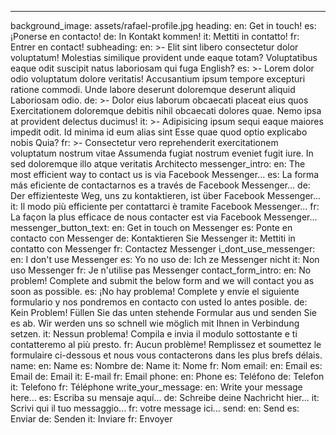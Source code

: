 ---
background_image: assets/rafael-profile.jpg
heading:
  en: Get in touch!
  es: ¡Ponerse en contacto!
  de: In Kontakt kommen!
  it: Mettiti in contatto!
  fr: Entrer en contact!
subheading:
  en: >-
    Elit sint libero consectetur dolor voluptatum! Molestias similique provident unde eaque totam? Voluptatibus eaque odit suscipit natus laboriosam qui fuga English?
  es: >-
    Lorem dolor odio voluptatum dolore veritatis! Accusantium ipsum tempore excepturi ratione commodi. Unde labore deserunt doloremque deserunt aliquid Laboriosam odio.
  de: >-
    Dolor eius laborum obcaecati placeat eius quos Exercitationem doloremque debitis nihil obcaecati dolores quae. Nemo ipsa at provident delectus ducimus!
  it: >-
    Adipisicing ipsum sequi eaque maiores impedit odit. Id minima id eum alias sint Esse quae quod optio explicabo nobis Quia?
  fr: >-
    Consectetur vero reprehenderit exercitationem voluptatum nostrum vitae Assumenda fugiat nostrum eveniet fugit iure. In sed doloremque illo atque veritatis Architecto
messenger_intro:
  en: The most efficient way to contact us is via Facebook Messenger...
  es: La forma más eficiente de contactarnos es a través de Facebook Messenger...
  de: Der effizienteste Weg, uns zu kontaktieren, ist über Facebook Messenger...
  it: Il modo più efficiente per contattarci è tramite Facebook Messenger...
  fr: La façon la plus efficace de nous contacter est via Facebook Messenger...
messenger_button_text:
  en: Get in touch on Messenger
  es: Ponte en contacto con Messenger
  de: Kontaktieren Sie Messenger
  it: Mettiti in contatto con Messenger
  fr: Contactez Messenger
i_dont_use_messenger:
  en: I don't use Messenger
  es: Yo no uso 
  de: Ich ze Messenger nicht
  it: Non uso Messenger
  fr: Je n'utilise pas Messenger
contact_form_intro:
  en: No problem!  Complete and submit the below form and we will contact you as soon as possible.
  es: ¡No hay problema! Complete y envíe el siguiente formulario y nos pondremos en contacto con usted lo antes posible.
  de: Kein Problem! Füllen Sie das unten stehende Formular aus und senden Sie es ab. Wir werden uns so schnell wie möglich mit Ihnen in Verbindung setzen.
  it: Nessun problema! Compila e invia il modulo sottostante e ti contatteremo al più presto.
  fr: Aucun problème! Remplissez et soumettez le formulaire ci-dessous et nous vous contacterons dans les plus brefs délais.
name:
  en: Name
  es: Nombre
  de: Name
  it: Nome
  fr: Nom
email:
  en: Email
  es: Email
  de: Email
  it: E-mail
  fr: Email
phone:
  en: Phone
  es: Teléfono
  de: Telefon
  it: Telefono
  fr: Téléphone
write_your_message:
  en: Write your message here...
  es: Escriba su mensaje aquí...
  de: Schreibe deine Nachricht hier...
  it: Scrivi qui il tuo messaggio...
  fr:  votre message ici...
send:
  en: Send
  es: Enviar
  de: Senden
  it: Inviare
  fr: Envoyer
